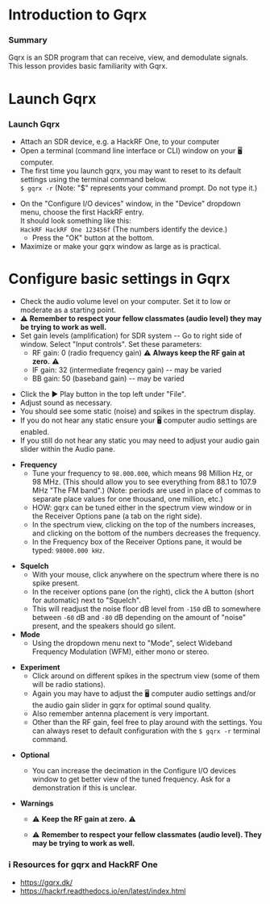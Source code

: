 <!-- pandoc-only % SDR: Receiving -->

# Introduction to Gqrx  <!-- pandoc-exclude-line -->

<!-- pandoc-only ### Purpose -->
### Summary  <!-- pandoc-exclude-line -->

Gqrx is an SDR program that can receive, view, and demodulate signals. This lesson provides basic familiarity with Gqrx.

<!-- pandoc-only ### Outcome -->

<!-- pandoc-only By the end of this lesson, students will be able to: -->  
<!-- pandoc-only - Launch Gqrx -->  
<!-- pandoc-only - Configure basic settings in Gqrx -->  
<!-- pandoc-only - Listen to FM Radio using Gqrx -->

<!-- pandoc-only ### Learning Step Activities -->

<!-- pandoc-only - LSA 1: Launch Gqrx -->  
<!-- pandoc-only - LSA 2: Configure basic settings in Gqrx -->

# <!-- pandoc-only LSA 1: --> Launch Gqrx

### Launch Gqrx

- Attach an SDR device, e.g. a HackRF One, to your computer
- Open a terminal (command line interface or CLI) window on your 🖥️ computer.  
- The first time you launch gqrx, you may want to reset to its default settings using the terminal command below.  
  `$ gqrx -r`  (Note: "$" represents your command prompt.  Do not type it.)

<!-- pandoc-only ### Launch Gqrx -->

- On the "Configure I/O devices" window, in the "Device" dropdown menu, choose the first HackRF entry.  
  It should look something like this:  
  `HackRF HackRF One 123456f` (The numbers identify the device.) 
  <!-- - Change the input rate to `20000000` Hz (20 MHz). -->
  - Press the "OK" button at the bottom.
- Maximize or make your gqrx window as large as is practical.

# <!-- pandoc-only LSA 2: --> Configure basic settings in Gqrx

<!-- pandoc-only ### Configure Gqrx settings -->

- Check the audio volume level on your computer.  Set it to low or moderate as a starting point.
- ⚠️ **Remember to respect your fellow classmates (audio level) they may be trying to work as well.**
- Set gain levels (amplification) for SDR system -- Go to right side of window.  Select "Input controls".  Set these parameters:
  - RF gain:  0 (radio frequency gain)  ⚠️ **Always keep the RF gain at zero.** ⚠️ 
  - IF gain: 32 (intermediate freqency gain)  -- may be varied
  - BB gain: 50 (baseband gain)  -- may be varied

<!-- pandoc-only ### Configure Gqrx settings -->

- Click the ▶️ Play button in the top left under "File".
- Adjust sound as necessary.
- You should see some static (noise) and spikes in the spectrum display.
- If you do not hear any static ensure your 🖥️ computer audio settings are enabled.
- If you still do not hear any static you may need to adjust your audio gain slider within the Audio pane.  

<!-- pandoc-only ### Configure Gqrx settings -->

- **Frequency**  
  - Tune your frequency to `98.000.000`, which means 98 Million Hz, or 98 MHz. (This should allow you to see everything from 88.1 to 107.9 MHz "The FM band".) (Note: periods are used in place of commas to separate place values for one thousand, one million, etc.)
  - HOW: gqrx can be tuned either in the spectrum view window or in the Receiver Options pane (a tab on the right side).
  - In the spectrum view, clicking on the top of the numbers increases, and clicking on the bottom of the numbers decreases the frequency.
  - In the Frequency box of the Receiver Options pane, it would be typed: `98000.000 kHz`.

<!-- pandoc-only ### Configure Gqrx settings -->

- **Squelch**  
  - With your mouse, click anywhere on the spectrum where there is no spike present.
  - In the receiver options pane (on the right), click the <kbd>A</kbd> button (short for automatic) next to "Squelch".
  - This will readjust the noise floor dB level from `-150` dB to somewhere between `-60` dB and `-80` dB depending on the amount of "noise" present, and the speakers should go silent.
- **Mode**
  - Using the dropdown menu next to "Mode", select Wideband Frequency Modulation (WFM), either mono or stereo.

<!-- pandoc-only ### Configure Gqrx settings -->

- **Experiment**
  - Click around on different spikes in the spectrum view (some of them will be radio stations).
  - Again you may have to adjust the 🖥️ computer audio settings and/or the audio gain slider in gqrx for optimal sound quality.
  - Also remember antenna placement is very important.
  - Other than the RF gain, feel free to play around with the settings. You can always reset to default configuration with the `$ gqrx -r` terminal command.

<!-- pandoc-only ### Configure Gqrx settings -->

- **Optional**
  - You can increase the decimation in the Configure I/O devices window to get better view of the tuned frequency. Ask for a demonstration if this is unclear.  

- **Warnings**
  - ⚠️ **Keep the RF gain at zero.** ⚠️  

  - ⚠️ **Remember to respect your fellow classmates (audio level). They may be trying to work as well.**  

### ℹ️ Resources for gqrx and HackRF One

- https://gqrx.dk/
- https://hackrf.readthedocs.io/en/latest/index.html
